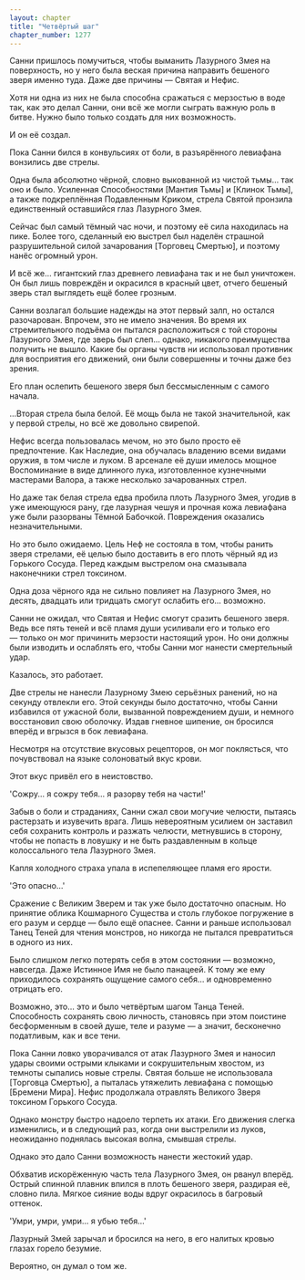 ```yaml
---
layout: chapter
title: "Четвёртый шаг"
chapter_number: 1277
---
```


Санни пришлось помучиться, чтобы выманить Лазурного Змея на поверхность, но у него была веская причина направить бешеного зверя именно туда. Даже две причины — Святая и Нефис.

Хотя ни одна из них не была способна сражаться с мерзостью в воде так, как это делал Санни, они всё же могли сыграть важную роль в битве. Нужно было только создать для них возможность.

И он её создал.

Пока Санни бился в конвульсиях от боли, в разъярённого левиафана вонзились две стрелы.

Одна была абсолютно чёрной, словно выкованной из чистой тьмы... так оно и было. Усиленная Способностями [Мантия Тьмы] и [Клинок Тьмы], а также подкреплённая Подавленным Криком, стрела Святой пронзила единственный оставшийся глаз Лазурного Змея.

Сейчас был самый тёмный час ночи, и поэтому её сила находилась на пике. Более того, сделанный ею выстрел был наделён страшной разрушительной силой зачарования [Торговец Смертью], и поэтому нанёс огромный урон.

И всё же... гигантский глаз древнего левиафана так и не был уничтожен. Он был лишь повреждён и окрасился в красный цвет, отчего бешеный зверь стал выглядеть ещё более грозным.

Санни возлагал большие надежды на этот первый залп, но остался разочарован. Впрочем, это не имело значения. Во время их стремительного подъёма он пытался расположиться с той стороны Лазурного Змея, где зверь был слеп... однако, никакого преимущества получить не вышло. Какие бы органы чувств ни использовал противник для восприятия его движений, они были совершенны и точны даже без зрения.

Его план ослепить бешеного зверя был бессмысленным с самого начала.

...Вторая стрела была белой. Её мощь была не такой значительной, как у первой стрелы, но всё же довольно свирепой.

Нефис всегда пользовалась мечом, но это было просто её предпочтение. Как Наследие, она обучалась владению всеми видами оружия, в том числе и луком. В арсенале её души имелось мощное Воспоминание в виде длинного лука, изготовленное кузнечными мастерами Валора, а также несколько зачарованных стрел.

Но даже так белая стрела едва пробила плоть Лазурного Змея, угодив в уже имеющуюся рану, где лазурная чешуя и прочная кожа левиафана уже были разорваны Тёмной Бабочкой. Повреждения оказались незначительными.

Но это было ожидаемо. Цель Неф не состояла в том, чтобы ранить зверя стрелами, её целью было доставить в его плоть чёрный яд из Горького Сосуда. Перед каждым выстрелом она смазывала наконечники стрел токсином.

Одна доза чёрного яда не сильно повлияет на Лазурного Змея, но десять, двадцать или тридцать смогут ослабить его... возможно.

Санни не ожидал, что Святая и Нефис смогут сразить бешеного зверя. Ведь все пять теней и всё пламя души усиливали его и только его — только он мог причинить мерзости настоящий урон. Но они должны были изводить и ослаблять его, чтобы Санни мог нанести смертельный удар.

Казалось, это работает.

Две стрелы не нанесли Лазурному Змею серьёзных ранений, но на секунду отвлекли его. Этой секунды было достаточно, чтобы Санни избавился от ужасной боли, вызванной повреждением души, и немного восстановил свою оболочку. Издав гневное шипение, он бросился вперёд и вгрызся в бок левиафана.

Несмотря на отсутствие вкусовых рецепторов, он мог поклясться, что почувствовал на языке солоноватый вкус крови.

Этот вкус привёл его в неистовство.

'Сожру... я сожру тебя... я разорву тебя на части!'

Забыв о боли и страданиях, Санни сжал свои могучие челюсти, пытаясь растерзать и изувечить врага. Лишь невероятным усилием он заставил себя сохранить контроль и разжать челюсти, метнувшись в сторону, чтобы не попасть в ловушку и не быть раздавленным в кольце колоссального тела Лазурного Змея.

Капля холодного страха упала в испепеляющее пламя его ярости.

'Это опасно...'

Сражение с Великим Зверем и так уже было достаточно опасным. Но принятие облика Кошмарного Существа и столь глубокое погружение в его разум и сердце — было ещё опаснее. Санни и раньше использовал Танец Теней для чтения монстров, но никогда не пытался превратиться в одного из них.

Было слишком легко потерять себя в этом состоянии — возможно, навсегда. Даже Истинное Имя не было панацеей. К тому же ему приходилось сохранять ощущение самого себя... и одновременно отрицать его.

Возможно, это... это и было четвёртым шагом Танца Теней. Способность сохранять свою личность, становясь при этом поистине бесформенным в своей душе, теле и разуме — а значит, бесконечно податливым, как и все тени.

Пока Санни ловко уворачивался от атак Лазурного Змея и наносил удары своими острыми клыками и сокрушительным хвостом, из темноты сыпались новые стрелы. Святая больше не использовала [Торговца Смертью], а пыталась утяжелить левиафана с помощью [Бремени Мира]. Нефис продолжала отравлять Великого Зверя токсином Горького Сосуда.

Однако монстру быстро надоело терпеть их атаки. Его движения слегка изменились, и в следующий раз, когда они выстрелили из луков, неожиданно поднялась высокая волна, смывшая стрелы.

Однако это дало Санни возможность нанести жестокий удар.

Обхватив искорёженную часть тела Лазурного Змея, он рванул вперёд. Острый спинной плавник впился в плоть бешеного зверя, раздирая её, словно пила. Мягкое сияние воды вдруг окрасилось в багровый оттенок.

'Умри, умри, умри... я убью тебя...'

Лазурный Змей зарычал и бросился на него, в его налитых кровью глазах горело безумие.

Вероятно, он думал о том же.